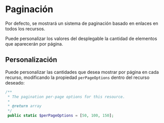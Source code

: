 # Paginación

Por defecto, se mostrará un sistema de paginación basado en enlaces en todos los recursos.

Puede personalizar los valores del desplegable la cantidad de elementos que aparecerán por página.

## Personalización
Puede personalizar las cantidades que desea mostrar por página en cada recurso, modificando la propiedad `perPageOptions` dentro del recurso deseado:

``` php
/**
 * The pagination per-page options for this resource.
 *
 * @return array
 */
 public static $perPageOptions = [50, 100, 150];
```
